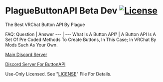 # PlagueButtonAPI Beta Dev [![License](https://img.shields.io/badge/License-Use%20Only-magenta.svg)](https://github.com/PlagueVRC/PlagueButtonAPI/blob/master/LICENSE)
The Best VRChat Button API By Plague

FAQ:
Question | Answer
--- | ---
What Is A Button API? | A Button API Is A Set Of Pre Coded Methods To Create Buttons, In This Case; In VRChat By Mods Such As Your Own.

[Main Discord Server](https://VRCAntiCrash.com/Discord)

[Discord Server For ButtonAPI](https://VRCAntiCrash.com/ButtonAPI)

Use-Only Licensed. See "[LICENSE](https://github.com/PlagueVRC/PlagueButtonAPI/blob/master/LICENSE)" File For Details.
